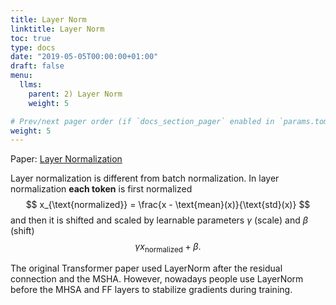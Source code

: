 ```yaml
---
title: Layer Norm
linktitle: Layer Norm
toc: true
type: docs
date: "2019-05-05T00:00:00+01:00"
draft: false
menu:
  llms:
    parent: 2) Layer Norm
    weight: 5

# Prev/next pager order (if `docs_section_pager` enabled in `params.toml`)
weight: 5
---
```

Paper: [Layer Normalization](https://arxiv.org/abs/1607.06450)

Layer normalization is different from batch normalization. In layer normalization **each token** is first normalized
$$
x_{\text{normalized}} = \frac{x - \text{mean}(x)}{\text{std}(x)}
$$
and then it is shifted and scaled by learnable parameters $\gamma$ (scale) and $\beta$ (shift)
$$
\gamma x_{\text{normalized}} + \beta.
$$

The original Transformer paper used LayerNorm after the residual connection and the MSHA. However, nowadays people use LayerNorm before the MHSA and FF layers to stabilize gradients during training. 
